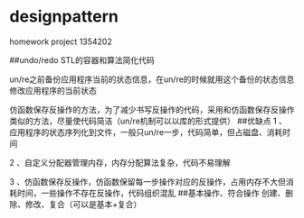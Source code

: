 # designpattern
homework project
1354202

##undo/redo
STL的容器和算法简化代码

un/re之前备份应用程序当前的状态信息，在un/re的时候就用这个备份的状态信息修改应用程序的当前状态

仿函数保存反操作的方法，为了减少书写反操作的代码，采用和仿函数保存反操作类似的方法，尽量使代码简洁（un/re机制可以以库的形式提供）
##优缺点
1 、应用程序的状态序列化到文件，一般只un/re一步，代码简单，但占磁盘、消耗时间

2 、自定义分配器管理内存，内存分配算法复杂，代码不易理解

3 、仿函数保存反操作，仿函数保留每一步操作对应的反操作，占用内存不大但消耗时间，一些操作不存在反操作，代码组织混乱
##基本操作、符合操作
创建、删除、修改、复合（可以是基本+复合）
